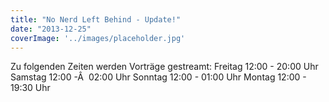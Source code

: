 ```yaml
---
title: "No Nerd Left Behind - Update!"
date: "2013-12-25"
coverImage: '../images/placeholder.jpg'
---
```


Zu folgenden Zeiten werden Vorträge gestreamt: Freitag 12:00 - 20:00 Uhr Samstag 12:00 -Â  02:00 Uhr Sonntag 12:00 - 01:00 Uhr Montag 12:00 - 19:30 Uhr
